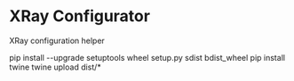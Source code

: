 # XRay Configurator
XRay configuration helper

pip install --upgrade setuptools wheel
setup.py sdist bdist_wheel
pip install twine
twine upload  dist/*



